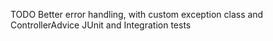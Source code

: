 TODO
Better error handling, with custom exception class and ControllerAdvice
JUnit and Integration tests

